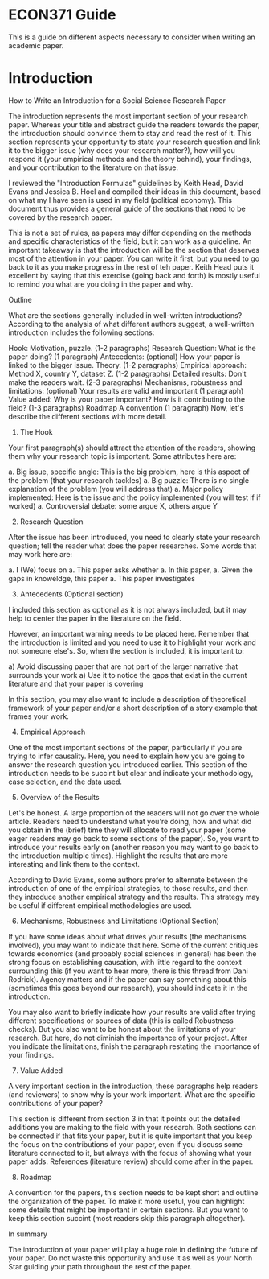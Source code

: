 # ECON371 Guide

This is a guide on different aspects necessary to consider when writing an academic paper.

# Introduction

How to Write an Introduction for a Social Science Research Paper

The introduction represents the most important section of your research paper. Whereas your title and abstract guide the readers towards the paper, the introduction should convince them to stay and read the rest of it. This section represents your opportunity to state your research question and link it to the bigger issue (why does your research matter?), how will you respond it (your empirical methods and the theory behind), your findings, and your contribution to the literature on that issue.

I reviewed the "Introduction Formulas" guidelines by Keith Head, David Evans and Jessica B. Hoel and compiled their ideas in this document, based on what my I have seen is used in my field (political economy). This document thus provides a general guide of the sections that need to be covered by the research paper.

This is not a set of rules, as papers may differ depending on the methods and specific characteristics of the field, but it can work as a guideline. An important takeaway is that the introduction will be the section that deserves most of the attention in your paper. You can write it first, but you need to go back to it as you make progress in the rest of teh paper. Keith Head puts it excellent by saying that this exercise (going back and forth) is mostly useful to remind you what are you doing in the paper and why.

Outline

What are the sections generally included in well-written introductions? According to the analysis of what different authors suggest, a well-written introduction includes the following sections:

Hook: Motivation, puzzle. (1-2 paragraphs)
Research Question: What is the paper doing? (1 paragraph)
Antecedents: (optional) How your paper is linked to the bigger issue. Theory. (1-2 paragraphs)
Empirical approach: Method X, country Y, dataset Z. (1-2 paragraphs)
Detailed results: Don't make the readers wait. (2-3 paragraphs)
Mechanisms, robustness and limitations: (optional) Your results are valid and important (1 paragraph)
Value added: Why is your paper important? How is it contributing to the field? (1-3 paragraphs)
Roadmap A convention (1 paragraph)
Now, let's describe the different sections with more detail.

1. The Hook

Your first paragraph(s) should attract the attention of the readers, showing them why your research topic is important. Some attributes here are:

a. Big issue, specific angle: This is the big problem, here is this aspect of the problem (that your research tackles) a. Big puzzle: There is no single explanation of the problem (you will address that) a. Major policy implemented: Here is the issue and the policy implemented (you will test if if worked) a. Controversial debate: some argue X, others argue Y

2. Research Question

After the issue has been introduced, you need to clearly state your research question; tell the reader what does the paper researches. Some words that may work here are:

a. I (We) focus on a. This paper asks whether a. In this paper, a. Given the gaps in knoweldge, this paper a. This paper investigates

3. Antecedents (Optional section)

I included this section as optional as it is not always included, but it may help to center the paper in the literature on the field.

However, an important warning needs to be placed here. Remember that the introduction is limited and you need to use it to highlight your work and not someone else's. So, when the section is included, it is important to:

a) Avoid discussing paper that are not part of the larger narrative that surrounds your work a) Use it to notice the gaps that exist in the current literature and that your paper is covering

In this section, you may also want to include a description of theoretical framework of your paper and/or a short description of a story example that frames your work.

4. Empirical Approach

One of the most important sections of the paper, particularly if you are trying to infer causality. Here, you need to explain how you are going to answer the research question you introduced earlier. This section of the introduction needs to be succint but clear and indicate your methodology, case selection, and the data used.

5. Overview of the Results

Let's be honest. A large proportion of the readers will not go over the whole article. Readers need to understand what you're doing, how and what did you obtain in the (brief) time they will allocate to read your paper (some eager readers may go back to some sections of the paper). So, you want to introduce your results early on (another reason you may want to go back to the introduction multiple times). Highlight the results that are more interesting and link them to the context.

According to David Evans, some authors prefer to alternate between the introduction of one of the empirical strategies, to those results, and then they introduce another empirical strategy and the results. This strategy may be useful if different empirical methodologies are used.

6. Mechanisms, Robustness and Limitations (Optional Section)

If you have some ideas about what drives your results (the mechanisms involved), you may want to indicate that here. Some of the current critiques towards economics (and probably social sciences in general) has been the strong focus on establishing causation, with little regard to the context surrounding this (if you want to hear more, there is this thread from Dani Rodrick). Agency matters and if the paper can say something about this (sometimes this goes beyond our research), you should indicate it in the introduction.

You may also want to briefly indicate how your results are valid after trying different specifications or sources of data (this is called Robustness checks). But you also want to be honest about the limitations of your research. But here, do not diminish the importance of your project. After you indicate the limitations, finish the paragraph restating the importance of your findings.

7. Value Added

A very important section in the introduction, these paragraphs help readers (and reviewers) to show why is your work important. What are the specific contributions of your paper?

This section is different from section 3 in that it points out the detailed additions you are making to the field with your research. Both sections can be connected if that fits your paper, but it is quite important that you keep the focus on the contributions of your paper, even if you discuss some literature connected to it, but always with the focus of showing what your paper adds. References (literature review) should come after in the paper.

8. Roadmap

A convention for the papers, this section needs to be kept short and outline the organization of the paper. To make it more useful, you can highlight some details that might be important in certain sections. But you want to keep this section succint (most readers skip this paragraph altogether).

In summary

The introduction of your paper will play a huge role in defining the future of your paper. Do not waste this opportunity and use it as well as your North Star guiding your path throughout the rest of the paper.
